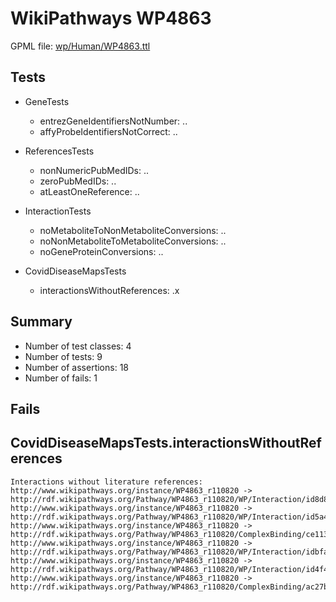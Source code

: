 # WikiPathways WP4863

GPML file: [wp/Human/WP4863.ttl](../wp/Human/WP4863.ttl)

## Tests

* GeneTests
    * entrezGeneIdentifiersNotNumber: ..
    * affyProbeIdentifiersNotCorrect: ..

* ReferencesTests
    * nonNumericPubMedIDs: ..
    * zeroPubMedIDs: ..
    * atLeastOneReference: ..

* InteractionTests
    * noMetaboliteToNonMetaboliteConversions: ..
    * noNonMetaboliteToMetaboliteConversions: ..
    * noGeneProteinConversions: ..

* CovidDiseaseMapsTests
    * interactionsWithoutReferences: .x

## Summary

* Number of test classes: 4
* Number of tests: 9
* Number of assertions: 18
* Number of fails: 1

## Fails

## CovidDiseaseMapsTests.interactionsWithoutReferences

```
Interactions without literature references:
http://www.wikipathways.org/instance/WP4863_r110820 -> http://rdf.wikipathways.org/Pathway/WP4863_r110820/WP/Interaction/id8d83e948
http://www.wikipathways.org/instance/WP4863_r110820 -> http://rdf.wikipathways.org/Pathway/WP4863_r110820/WP/Interaction/id5a4fd155
http://www.wikipathways.org/instance/WP4863_r110820 -> http://rdf.wikipathways.org/Pathway/WP4863_r110820/ComplexBinding/ce113
http://www.wikipathways.org/instance/WP4863_r110820 -> http://rdf.wikipathways.org/Pathway/WP4863_r110820/WP/Interaction/idbfaf590f
http://www.wikipathways.org/instance/WP4863_r110820 -> http://rdf.wikipathways.org/Pathway/WP4863_r110820/WP/Interaction/id4f4ebe11
http://www.wikipathways.org/instance/WP4863_r110820 -> http://rdf.wikipathways.org/Pathway/WP4863_r110820/ComplexBinding/ac27b

```
